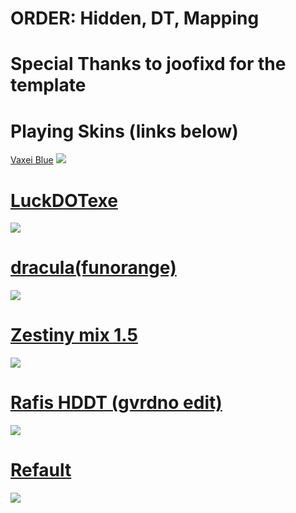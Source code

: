 # ORDER: Hidden, DT, Mapping

# Special Thanks to joofixd for the template

# Playing Skins (links below)
[Vaxei Blue](https://joofixd.s-ul.eu/Idc2Mdek)
![](https://osu.ppy.sh/ss/15821083/950a)

# [LuckDOTexe](https://dl.dropboxusercontent.com/s/vutzir3wx9nytlw/LuckDOTexe.osk)
![](https://osu.ppy.sh/ss/16000936/1e68)

# [dracula(funorange)](https://dl.dropboxusercontent.com/s/kkui9290sxh5fos/dracula%20%28funorange%29.osk)
![](https://osu.ppy.sh/ss/16000961/8399)

# [Zestiny mix 1.5](https://dl.dropboxusercontent.com/s/xc4ha4dnzbk5xqq/Zestiny%20mix%20v1.5.osk)
![](https://osu.ppy.sh/ss/16000970/b94e)

# [Rafis HDDT (gvrdno edit)](https://dl.dropboxusercontent.com/s/0j2w7nt7r1vmpzj/Rafis%20HDDT%20gvrdno.osk)
![](https://osu.ppy.sh/ss/16000997/62cf)

# [Refault](https://dl.dropboxusercontent.com/s/vq55m4o5t3c79c1/Refault.osk)
![](https://osu.ppy.sh/ss/16001005/47d1)
